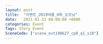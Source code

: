 ```yaml
---
layout: post
title:  "이벤트_2019여름_0화_오프닝"
date:   2021-01-21 00:00:00 +0000
categories: Event
Tags: Story Event
SceneCode: ["scene_evt190627_cp0_q1_s10"]
---
```

